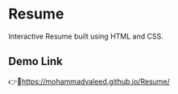 # Resume
Interactive Resume built using HTML and CSS.
## Demo Link
👉🔗https://mohammadvaleed.github.io/Resume/
